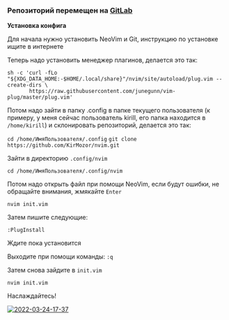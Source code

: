 ### Репозиторий перемещен на [GitLab](https://gitlab.com/KirMozor/nvim)
**Установка конфига**

Для начала нужно установить NeoVim и Git, инструкцию по установке ищите в интернете

Теперь надо установить менеджер плагинов, делается это так:

```
sh -c 'curl -fLo "${XDG_DATA_HOME:-$HOME/.local/share}"/nvim/site/autoload/plug.vim --create-dirs \
       https://raw.githubusercontent.com/junegunn/vim-plug/master/plug.vim'
```


Потом надо зайти в папку .config в папке текущего пользователя (к примеру, у меня сейчас пользователь kirill, его папка находится в `/home/kirill`) и склонировать репозиторий, делается это так:

`cd /home/ИмяПользователя/.config`
`git clone https://github.com/KirMozor/nvim.git`

Зайти в директорию `.config/nvim`

`cd /home/ИмяПользователя/.config/nvim`

Потом надо открыть файл при помощи NeoVim, если будут ошибки, не обращайте внимания, жмякайте `Enter`

`nvim init.vim`

Затем пишите следующие:

`:PlugInstall`

Ждите пока установится

Выходите при помощи команды:
`:q`

Затем снова зайдите в `init.vim`

`nvim init.vim`

Наслаждайтесь!

<a href="https://ibb.co/T1XXwsg"><img src="https://i.ibb.co/JqLLc9s/2022-03-24-17-37.png" alt="2022-03-24-17-37" border="0"></a>
